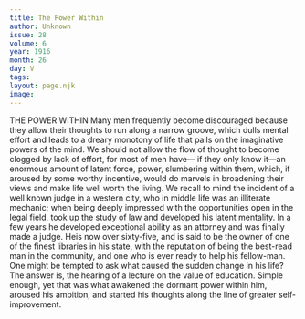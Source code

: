 ```yaml
---
title: The Power Within
author: Unknown
issue: 28
volume: 6
year: 1916
month: 26
day: V
tags:
layout: page.njk
image:
---
```

THE POWER WITHIN       Many men frequently become discouraged because they allow their thoughts to run along a narrow groove, which dulls mental effort and leads to a dreary monotony of life that palls on the imaginative powers of the mind. We should not allow the flow of thought to become clogged by lack of effort, for most of men have— if they only know it—an enormous amount of latent force, power, slumbering within them, which, if aroused by some worthy incentive, would do marvels in broadening their views and make life well worth the living.       We recall to mind the incident of a well known judge in a western city, who in middle life was an illiterate mechanic; when being deeply impressed with the opportunities open in the legal field, took up the study of law and developed his latent mentality. In a few years he developed exceptional ability as an attorney and was finally made a judge. Heis now over sixty-five, and is said to be the owner of one of the finest libraries in his state, with the reputation of being the best-read man in the community, and one who is ever ready to help his fellow-man.       One might be tempted to ask what caused the sudden change in his life? The answer is, the hearing of a lecture on the value of education. Simple enough, yet that was what awakened the dormant power within him, aroused his ambition, and started his thoughts along the line of greater self-improvement.   




